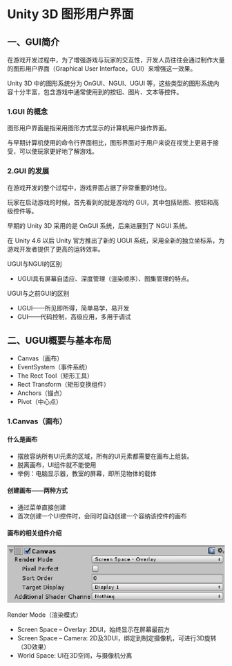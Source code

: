 # Unity 3D 图形用户界面

## 一、GUI简介

在游戏开发过程中，为了增强游戏与玩家的交互性，开发人员往往会通过制作大量的图形用户界面（Graphical User Interface，GUI）来增强这一效果。

Unity 3D 中的图形系统分为 OnGUI、NGUI、UGUI 等，这些类型的图形系统内容十分丰富，包含游戏中通常使用到的按钮、图片、文本等控件。

### 1.GUI 的概念

图形用户界面是指采用图形方式显示的计算机用户操作界面。

与早期计算机使用的命令行界面相比，图形界面对于用户来说在视觉上更易于接受，可以使玩家更好地了解游戏。

### 2.GUI 的发展

在游戏开发的整个过程中，游戏界面占据了非常重要的地位。

玩家在启动游戏的时候，首先看到的就是游戏的 GUI，其中包括贴图、按钮和高级控件等。

早期的 Unity 3D 采用的是 OnGUI 系统，后来进展到了 NGUI 系统。

在 Unity 4.6 以后 Unity 官方推出了新的 UGUI 系统，采用全新的独立坐标系，为游戏开发者提供了更高的运转效率。

UGUI与NGUI的区别
- UGUI具有屏幕自适应、深度管理（渲染顺序）、图集管理的特点。


UGUI与之前GUI的区别

- UGUI——所见即所得，简单易学，易开发
- GUI——代码控制，高级应用，多用于调试

## 二、UGUI概要与基本布局

- Canvas（画布）
- EventSystem（事件系统）
- The Rect Tool（矩形工具）
- Rect Transform（矩形变换组件）
- Anchors（锚点）
- Pivot（中心点）

### 1.Canvas（画布）

#### 什么是画布

- 摆放容纳所有UI元素的区域，所有的UI元素都需要在画布上组装。
- 脱离画布，UI组件就不能使用
- 举例：电脑显示器，教室的屏幕，即所见物体的载体

#### 创建画布——两种方式
- 通过菜单直接创建
- 首次创建一个UI控件时，会同时自动创建一个容纳该控件的画布

#### 画布的相关组件介绍

![](https://raw.githubusercontent.com/qinnian/FigureBed/master/20200302155959.png)

Render Mode（渲染模式）

- Screen Space – Overlay: 2DUI，始终显示在屏幕最前方
- Screen Space – Camera: 2D及3DUI，绑定到制定摄像机，可进行3D旋转（3D效果）
- World Space: UI在3D空间，与摄像机分离







